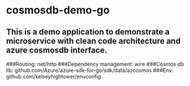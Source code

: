 # cosmosdb-demo-go
## This is a demo application to demonstrate a microservice with clean code architecture and azure cosmosdb interface.

###Routing: net/http
###Dependency management: wire
###Cosmos db lib: github.com/Azure/azure-sdk-for-go/sdk/data/azcosmos
###Env: github.com/kelseyhightower/envconfig
